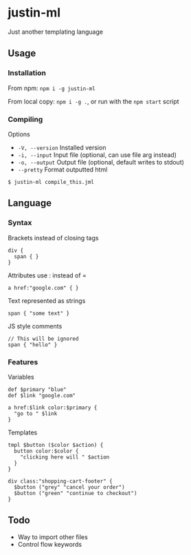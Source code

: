 
# justin-ml

Just another templating language

## Usage

### Installation

From npm: `npm i -g justin-ml`

From local copy: `npm i -g .`, or run with the `npm start` script

### Compiling

Options

* `-V, --version` Installed version
* `-i, --input` Input file (optional, can use file arg instead)
* `-o, --output` Output file (optional, default writes to stdout)
* `--pretty` Format outputted html

```
$ justin-ml compile_this.jml
```

## Language

### Syntax

Brackets instead of closing tags

```
div {
  span { }
}
```

Attributes use : instead of =

```
a href:"google.com" { }
```

Text represented as strings

```
span { "some text" }
```

JS style comments

```
// This will be ignored
span { "hello" }
```

### Features

Variables

```
def $primary "blue"
def $link "google.com"

a href:$link color:$primary {
  "go to " $link
}
```

Templates

```
tmpl $button ($color $action) {
  button color:$color {
    "clicking here will " $action
  }
}

div class:"shopping-cart-footer" {
  $button ("grey" "cancel your order")
  $button ("green" "continue to checkout")
}
```

## Todo

* Way to import other files
* Control flow keywords
